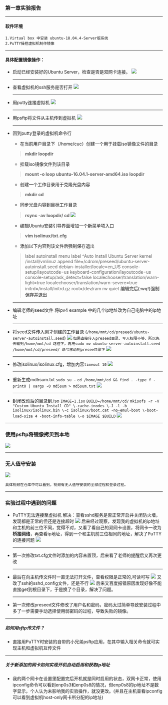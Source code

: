 ### 第一章实验报告

**********

#### 软件环境

    1.Virtual box 中安装 ubuntu-18.04.4-Server版系统
    2.PuTTY操控虚拟机制作镜像

**********
#### 具体配置镜像操作：

+ 启动已经安装好的Ubuntu Server，检查是否是双网卡连接。
    ![](https://github.com/CUCCS/linux-2020-MN962464/tree/project1/project1/img/1.PNG)

    ---
+ 查看虚拟机的ssh服务是否打开
   ![](https://github.com/CUCCS/linux-2020-MN962464/tree/project1/project1/img/4.PNG)

    ---
+ 用putty连接虚拟机
    ![](https://github.com/CUCCS/linux-2020-MN962464/tree/project1/project1/img/6.PNG)

    ---
+ 用psftp将文件从主机传到虚拟机
   ![](https://github.com/CUCCS/linux-2020-MN962464/tree/project1/project1/img/5.PNG)

    ---
+ 回到putty登录的虚拟机命令行
    * 在当前用户目录下（/home/cuc）创建一个用于挂载iso镜像文件的目录
    >**mkdir loopdir**

    + 挂载iso镜像文件到该目录
    >**mount -o loop ubuntu-16.04.1-server-amd64.iso loopdir**

    + 创建一个工作目录用于克隆光盘内容
    >**mkdir cd**
 
    + 同步光盘内容到目标工作目录
    >**rsync -av loopdir/ cd
    ![](https://github.com/CUCCS/linux-2020-MN962464/tree/project1/project1/img/7.PNG)**

    + 编辑Ubuntu安装引导界面增加一个新菜单项入口
    >**vim isolinux/txt.cfg**

    + 添加以下内容到该文件后强制保存退出
    >label autoinstall
  menu label ^Auto Install Ubuntu Server
  kernel /install/vmlinuz
  append  file=/cdrom/preseed/ubuntu-server-autoinstall.seed debian-installer/locale=en_US console-setup/layoutcode=us keyboard-configuration/layoutcode=us console-setup/ask_detect=false localechooser/translation/warn-light=true localechooser/translation/warn-severe=true initrd=/install/initrd.gz root=/dev/ram rw quiet
    **编辑完后(:wq!)强制保存并退出**

    ---
+ 编辑老师的seed文件
将ipv4 example 中的几个ip地址改为自己电脑中的ip地址
  
  ---
+ 将seed文件传入刚才创建的工作目录
    (```/home/mmt/cd/preseed/ubuntu-server-autoinstall.seed```)
    ![](https://github.com/CUCCS/linux-2020-MN962464/tree/project1/project1/img/9.PNG)
    ```如果直接传入preseed目录，写入权限不够，所以先传输到/home/mmt/cd 路径下，再用sudo mv ubuntu-server-autoinstall.seed /home/mmt/cd/preseed/ 命令移动到presee目录下```
    ![](https://github.com/CUCCS/linux-2020-MN962464/tree/project1/project1/img/10.PNG)

    ---
+ 修改isolinux/isolinux.cfg，增加内容```timeout 10```
   ![](https://github.com/CUCCS/linux-2020-MN962464/tree/project1/project1/img/11.PNG)

    ---
+ 重新生成md5sum.txt
    ```sudo su -```
    ```cd /home/mmt/cd && find . -type f -print0 | xargs -0 md5sum > md5sum.txt```
    ![](https://github.com/CUCCS/linux-2020-MN962464/tree/project1/project1/img/12.PNG)

    ---
+  封闭改动后的目录到.iso
    ```IMAGE=1.iso```
    ```BUILD=/home/mmt/cd/```
    ```mkisofs -r -V "Custom Ubuntu Install CD" \-cache-inodes \-J -l -b isolinux/isolinux.bin \-c isolinux/boot.cat -no-emul-boot \-boot-load-size 4 -boot-info-table \-o $IMAGE $BUILD```
    ![](https://github.com/CUCCS/linux-2020-MN962464/tree/project1/project1/img/13.PNG)

---------
### 使用psftp将镜像拷贝到本地
![](https://github.com/CUCCS/linux-2020-MN962464/tree/project1/project1/img/16.PNG)

*********

### 无人值守安装
![](https://github.com/CUCCS/linux-2020-MN962464/tree/project1/project1/img/17.PNG)

    具体视频在仓库中可以看到，视频有无人值守安装的全部过程和登录过程。

------
### 实验过程中遇到的问题

+ PuTTY无法连接至虚拟机
    解决：查看sshd服务是否正常开启并关闭防火墙，发现都是正常的但还是连接超时
    ![](https://github.com/CUCCS/linux-2020-MN962464/tree/project1/project1/img/4.PNG)
    后来经过观察，发现我的虚拟机的ip地址和主机的前三位不同，觉得不对，又看了看自己的双网卡设置，将网卡一改为**桥接网络**，再查看ip地址，得到一个和主机前三位相同的地址，解决了PuTTY的连接问题
        ![](https://github.com/CUCCS/linux-2020-MN962464/tree/project1/project1/img/8.PNG)

    ----
+ 第一次修改txt.cfg文件时添加的内容未置顶，后来看了老师的提醒后又再次更改

    ----
+ 最后在向主机传文件时一直无法打开文件，查看权限是正常的,可读可写
    ![](https://github.com/CUCCS/linux-2020-MN962464/tree/project1/project1/img/14.PNG)
    又改了ssh的sshd_config文件，还是不行
    ![](https://github.com/CUCCS/linux-2020-MN962464/tree/project1/project1/img/15.PNG)
    后来又百度报错原因发现好像不能直接get到根目录下，于是换了个目录，解决了问题。

    -----

+ 第一次修改preseed文件修改了用户名和密码，密码太过简单导致安装过程中多了一步需要手动选择使用弱密码的过程，导致失败的镜像。


--------
##### 如何用sftp传文件？
+ 直接用PuTTY时安装的自带的小兄弟psftp应用，在其中输入相关命令就可实现主机和虚拟机互传文件

-------

##### 关于新添加的网卡如何实现开机自动启用和获取ip地址
+ 我的两个网卡在设置里配置完后开机就是同时启用的状态，双网卡正常，使用ipconfig命令可以看到enp0s3和enp0s8的情况，但enp0s8的ip地址不是数字显示，个人认为未影响我的实验操作，就没更改。(并且在主机查看ipconfig可以看到虚拟机host-only网卡所分配的ip地址)